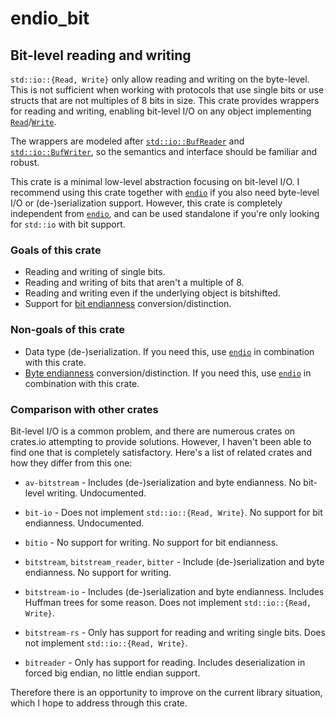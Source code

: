 
# endio_bit

## Bit-level reading and writing

`std::io::{Read, Write}` only allow reading and writing on the byte-level. This is not sufficient when working with protocols that use single bits or use structs that are not multiples of 8 bits in size. This crate provides wrappers for reading and writing, enabling bit-level I/O on any object implementing [`Read`]/[`Write`].

The wrappers are modeled after [`std::io::BufReader`] and [`std::io::BufWriter`], so the semantics and interface should be familiar and robust.

This crate is a minimal low-level abstraction focusing on bit-level I/O. I recommend using this crate together with [`endio`] if you also need byte-level I/O or (de-)serialization support. However, this crate is completely independent from [`endio`], and can be used standalone if you're only looking for `std::io` with bit support.

### Goals of this crate

- Reading and writing of single bits.
- Reading and writing of bits that aren't a multiple of 8.
- Reading and writing even if the underlying object is bitshifted.
- Support for [bit endianness](https://en.wikipedia.org/wiki/Bit_numbering#Most-_vs_least-significant_bit_first) conversion/distinction.

### Non-goals of this crate

- Data type (de-)serialization. If you need this, use [`endio`] in combination with this crate.
- [Byte endianness](https://en.wikipedia.org/wiki/Endianness) conversion/distinction. If you need this, use [`endio`] in combination with this crate.

### Comparison with other crates

Bit-level I/O is a common problem, and there are numerous crates on crates.io attempting to provide solutions. However, I haven't been able to find one that is completely satisfactory. Here's a list of related crates and how they differ from this one:

- `av-bitstream` - Includes (de-)serialization and byte endianness. No bit-level writing. Undocumented.

- `bit-io` - Does not implement `std::io::{Read, Write}`. No support for bit endianness. Undocumented.

- `bitio` - No support for writing. No support for bit endianness.

- `bitstream`, `bitstream_reader`, `bitter` - Include (de-)serialization and byte endianness. No support for writing.

- `bitstream-io` - Includes (de-)serialization and byte endianness. Includes Huffman trees for some reason. Does not implement `std::io::{Read, Write}`.

- `bitstream-rs` - Only has support for reading and writing single bits. Does not implement `std::io::{Read, Write}`.

- `bitreader` - Only has support for reading. Includes deserialization in forced big endian, no little endian support.

Therefore there is an opportunity to improve on the current library situation, which I hope to address through this crate.

[`std::io::BufReader`]: https://doc.rust-lang.org/std/io/struct.BufReader.html
[`std::io::BufWriter`]: https://doc.rust-lang.org/std/io/struct.BufWriter.html
[`Read`]: https://doc.rust-lang.org/std/io/trait.Read.html
[`Write`]: https://doc.rust-lang.org/std/io/trait.Write.html
[`endio`]: https://crates.io/crates/endio
